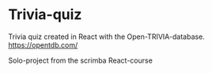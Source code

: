# Trivia-quiz
Trivia quiz created in React with the Open-TRIVIA-database. https://opentdb.com/

Solo-project from the scrimba React-course
